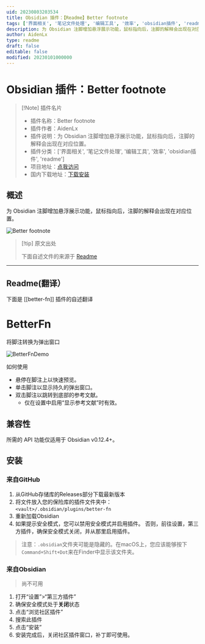 ```yaml
---
uid: 20230803203534
title: Obsidian 插件：【Readme】Better footnote
tags: ['界面相关', '笔记文件处理', '编辑工具', '效率', 'obsidian插件', 'readme']
description: 为 Obsidian 注脚增加悬浮展示功能，鼠标指向后，注脚的解释会出现在对应位置。
author: AidenLx
type: readme
draft: false
editable: false
modified: 20230101000000
---
```


# Obsidian 插件：Better footnote

> [!Note] 插件名片
> - 插件名称：Better footnote
> - 插件作者：AidenLx
> - 插件说明：为 Obsidian 注脚增加悬浮展示功能，鼠标指向后，注脚的解释会出现在对应位置。
> - 插件分类：['界面相关', '笔记文件处理', '编辑工具', '效率', 'obsidian插件', 'readme']
> - 项目地址：[点我访问](https://github.com/aidenlx/better-fn)
> - 国内下载地址：[下载安装](https://pkmer.cn/products/plugin/pluginMarket/?better-fn)

## 概述

为 Obsidian 注脚增加悬浮展示功能，鼠标指向后，注脚的解释会出现在对应位置。

![Better footnote](https://cdn.pkmer.cn/covers/better-fn.gif!pkmer)

> [!tip] 原文出处
> 
>下面自述文件的来源于 [Readme](https://ghproxy.net/https://raw.githubusercontent.com/aidenlx/better-fn/master/README.md)
> 

---

## Readme(翻译）

下面是 [[better-fn]] 插件的自述翻译


# BetterFn

将脚注转换为弹出窗口

![BetterFnDemo](https://user-images.githubusercontent.com/31102694/118202596-d8c2d380-b48c-11eb-9777-d2992fa96ed5.gif)

如何使用

- 悬停在脚注上以快速预览。
- 单击脚注以显示持久的弹出窗口。
- 双击脚注以跳转到底部的参考文献。
  - 仅在设置中启用“显示参考文献”时有效。

## 兼容性

所需的 API 功能仅适用于 Obsidian v0.12.4+。

## 安装

### 来自GitHub

1. 从GitHub存储库的Releases部分下载最新版本
2. 将文件放入您的保险库的插件文件夹中：`<vault>/.obsidian/plugins/better-fn`
3. 重新加载Obsidian
4. 如果提示安全模式，您可以禁用安全模式并启用插件。
否则，前往设置，第三方插件，确保安全模式关闭，并从那里启用插件。

> 注意：`.obsidian`文件夹可能是隐藏的。在macOS上，您应该能够按下`Command+Shift+Dot`来在Finder中显示该文件夹。

### 来自Obsidian

> 尚不可用

1. 打开“设置”>“第三方插件”
2. 确保安全模式处于**关闭**状态
3. 点击“浏览社区插件”
4. 搜索此插件
5. 点击“安装”
6. 安装完成后，关闭社区插件窗口，补丁即可使用。



